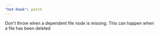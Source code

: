 ```yaml
---
"hot-hook": patch
---
```


Don't throw when a dependent file node is missing. This can happen when a file has been deleted
